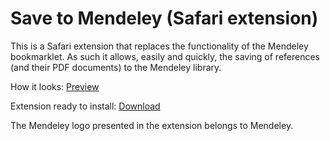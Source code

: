 # Save to Mendeley (Safari extension)

This is a Safari extension that replaces the functionality of the Mendeley bookmarklet. As such it allows, easily and quickly, the saving of references (and their PDF documents) to the Mendeley library.

How it looks: [Preview](https://cld.pt/dl/download/61a5f28b-84e8-4743-a8d6-de87437f759c/Screen%20Shot%202015-03-06%20at%2015.38.21.png)

Extension ready to install: [Download](https://github.com/lm2s/save-to-mendeley/releases/download/1.0.0/Save-to-Mendeley.safariextz)

The Mendeley logo presented in the extension belongs to Mendeley.
